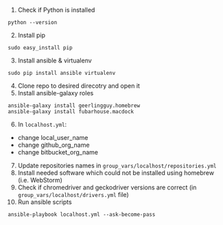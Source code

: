 1. Check if Python is installed
```
python --version
```
2. Install pip
```
sudo easy_install pip
```
3. Install ansible & virtualenv
```
sudo pip install ansible virtualenv
```
4. Clone repo to desired direcotry and open it
5. Install ansible-galaxy roles
```
ansible-galaxy install geerlingguy.homebrew
ansible-galaxy install fubarhouse.macdock
```
6. In `localhost.yml`:
  - change local_user_name
  - change github_org_name
  - change bitbucket_org_name
7. Update repositories names in `group_vars/localhost/repositories.yml`
8. Install needed software which could not be installed using homebrew (i.e. WebStorm)
9. Check if chromedriver and geckodriver versions are correct (in `group_vars/localhost/drivers.yml` file)
10. Run ansible scripts
```
ansible-playbook localhost.yml --ask-become-pass
```
